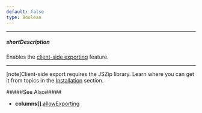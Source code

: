 ```yaml
---
default: false
type: Boolean
---
```

---
##### shortDescription
Enables the [client-side exporting](/concepts/05%20Widgets/DataGrid/70%20Client-Side%20Exporting '/Documentation/Guide/Widgets/DataGrid/Client-Side_Exporting/') feature.

---
[note]Client-side export requires the JSZip library. Learn where you can get it from topics in the [Installation](/concepts/00%20Getting%20Started/01%20Installation/01%20Local%20Scripts.md '/Documentation/Guide/Getting_Started/Installation/Local_Scripts/') section.

#####See Also#####
- **columns[]**.[allowExporting](/api-reference/10%20UI%20Widgets/dxDataGrid/1%20Configuration/columns/allowExporting.md '/Documentation/ApiReference/UI_Widgets/dxDataGrid/Configuration/columns/#allowExporting')